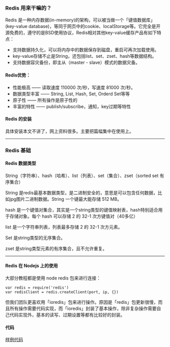 ### Redis 用来干嘛的？
Redis 是一种内存数据(in-memory)的架构，可以被当做一个「键值数据库」(key-value database)，等同于网页中的cookie、localStorage等。它完全是开源免费的，遵守的是BSD使用协议，Redis相对其他key-value缓存产品有如下特点：

- 支持数据持久化，可以将内存中的数据保存到磁盘，重启可再次加载使用。
- key-value存储不止是String，还包括list、set、zset、hash等数据结构。
- 支持数据容灾备份，即主从（master - slave）模式的数据灾备。

#### Redis优势：
- 性能极高 —— 读取速度 110000 次/秒，写速度 81000 次/秒。
- 数据类型丰富 —— String, List, Hash, Set, Orderd Set等等
- 原子性 —— 所有操作是原子性的
- 丰富的特性 —— publish/subscribe，通知，key过期等特性

#### Redis 的安装
具体安装本文不讲了，网上资料很多。主要把篇幅集中在使用上。

---

### Redis 基础

#### Redis 数据类型
String（字符串）、hash（哈希）、list（列表）、set（集合）、zset（sorted set 有序集合）

String 是redis最基本数据类型，是二进制安全的，意思是可以包含任何数据，比如jpg图片二进制数据。String 一个键最大能存储 512 MB。

hash 是一个键值对集合，其实是一个string类型的键值映射表，hash特别适合用于存储对象。每个 hash 可以存储 2 的 32-1 次方键值对（40多亿）

list 是一个字符串列表，列表最多存储 2 的 32-1 次方元素。

Set 是string类型的无序集合。

zset 是string类型元素的有序集合，且不允许重复。

---

#### Redis 在 Nodejs 上的使用

大部分教程都是使用 node redis 包来进行连接：
```
var redis = require('redis')
var redisClient = redis.createClient(port, ip, {})
```

但我们团队更喜欢用「ioredis」包来进行操作。原因是「redis」包更新很慢，而且所有操作需要代码实现，而「ioredis」封装了基本操作，除非复杂操作需要自己代码实现外，基本的读写、过期设置等都有比较好的封装。

#### 代码
[样例代码](https://github.com/timnity/Express-Scaffold/commit/006454698fd9b39ff5aa5d8d714bce245ec30c01)
